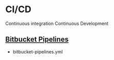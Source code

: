 # CI/CD
Continuous integration Continuous Development

## [Bitbucket Pipelines](https://support.atlassian.com/bitbucket-cloud/docs/get-started-with-bitbucket-pipelines/) 
- bitbucket-pipelines.yml

